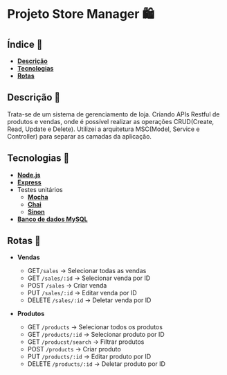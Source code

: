 # Projeto Store Manager 🛍️
<!-- Olá, Tryber!

Esse é apenas um arquivo inicial para o README do seu projeto.

É essencial que você preencha esse documento por conta própria, ok?

Não deixe de usar nossas dicas de escrita de README de projetos, e deixe sua criatividade brilhar!

⚠️ IMPORTANTE: você precisa deixar nítido:
- quais arquivos/pastas foram desenvolvidos por você; 
- quais arquivos/pastas foram desenvolvidos por outra pessoa estudante;
- quais arquivos/pastas foram desenvolvidos pela Trybe.

-->

## Índice 📖
* __[Descrição](#description)__
* __[Tecnologias](#technologies)__
* __[Rotas](#routes)__

## Descrição 📌 <a name="description"></a>
  Trata-se de um sistema de gerenciamento de loja. Criando APIs Restful de produtos e vendas, onde é possível realizar as operações CRUD(Create, Read, Update e Delete). Utilizei a arquitetura MSC(Model, Service e Controller) para separar as camadas da aplicação. 

## Tecnologias 📌 <a name="technologies"></a>
* __[Node.js](https://nodejs.org/)__ 
* __[Express](https://expressjs.com/)__
* Testes unitários
  * __[Mocha](https://mochajs.org/)__
  * __[Chai](https://www.chaijs.com/)__
  * __[Sinon](https://sinonjs.org/)__
* __[Banco de dados MySQL](https://www.mysql.com/)__


## Rotas 📌 <a name="routes"></a>

* __Vendas__
    * GET`/sales` -> Selecionar todas as vendas
    * GET `/sales/:id` -> Selecionar venda por ID
    * POST `/sales` -> Criar venda
    * PUT `/sales/:id` -> Editar venda por ID
    * DELETE `/sales/:id` -> Deletar venda por ID
   
* __Produtos__
    * GET `/products` -> Selecionar todos os produtos
    * GET `/products/:id` -> Selecionar produto por ID
    * GET `/producst/search` -> Filtrar produtos
    * POST `/products` -> Criar produto
    * PUT `/products/:id` -> Editar produto por ID
    * DELETE `/products/:id` -> Deletar produto por ID
